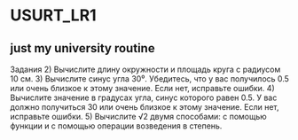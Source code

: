 # USURT_LR1
just my university routine
-----------------------------
Задания
2)	Вычислите длину окружности и площадь круга с радиусом 10 см.
3)	Вычислите синус угла 30⁰. Убедитесь, что у вас получилось 0.5 или очень близкое к этому значение. Если нет, исправьте ошибки.
4)	Вычислите значение в градусах угла, синус которого равен 0.5. У вас должно получиться 30 или очень близкое к этому значение. Если нет, исправьте ошибки.
5)	Вычислите √2 двумя способами: с помощью функции и с помощью операции возведения в степень.
